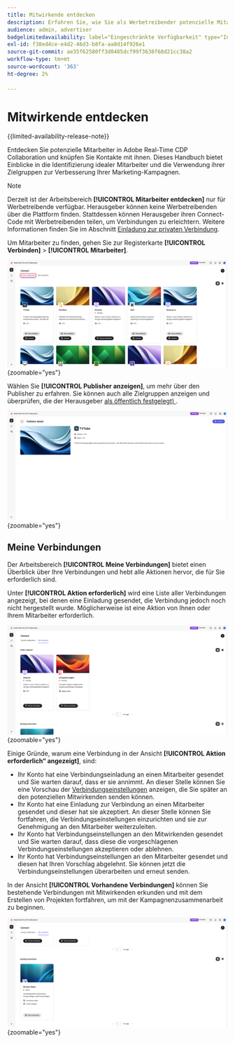 ```yaml
---
title: Mitwirkende entdecken
description: Erfahren Sie, wie Sie als Werbetreibender potenzielle Mitarbeiter finden, mit denen Sie mit Adobe Real-Time CDP Collaboration arbeiten können
audience: admin, advertiser
badgelimitedavailability: label="Eingeschränkte Verfügbarkeit" type="Informative" url="https://helpx.adobe.com/legal/product-descriptions/real-time-customer-data-platform-collaboration.html newtab=true"
exl-id: f38ed4ce-e4d2-46d3-b8fa-aa8d14f926e1
source-git-commit: ae35f62580ff3d0485dcf99f3638f68d21cc38a2
workflow-type: tm+mt
source-wordcount: '363'
ht-degree: 2%

---
```


# Mitwirkende entdecken

{{limited-availability-release-note}}

Entdecken Sie potenzielle Mitarbeiter in Adobe Real-Time CDP Collaboration und knüpfen Sie Kontakte mit ihnen. Dieses Handbuch bietet Einblicke in die Identifizierung idealer Mitarbeiter und die Verwendung ihrer Zielgruppen zur Verbesserung Ihrer Marketing-Kampagnen.

>[!NOTE]
>
>Derzeit ist der Arbeitsbereich **[!UICONTROL Mitarbeiter entdecken]** nur für Werbetreibende verfügbar. Herausgeber können keine Werbetreibenden über die Plattform finden. Stattdessen können Herausgeber ihren Connect-Code mit Werbetreibenden teilen, um Verbindungen zu erleichtern. Weitere Informationen finden Sie im Abschnitt [Einladung zur privaten Verbindung](./establishing-connections.md#private-connection-invite).

Um Mitarbeiter zu finden, gehen Sie zur Registerkarte **[!UICONTROL Verbinden]** > **[!UICONTROL Mitarbeiter]**.

![Das Dashboard [!UICONTROL Discover-] im [!UICONTROL Verbinden]-Arbeitsbereich.](/help/assets/connect/discover-collaborators/discover-collaborators.png){zoomable="yes"}

Wählen Sie **[!UICONTROL Publisher anzeigen]**, um mehr über den Publisher zu erfahren. Sie können auch alle Zielgruppen anzeigen und überprüfen, die der Herausgeber [als öffentlich festgelegt) ](/help/guide/setup/onboard-audiences.md#metadata-visibility).

![Details eines einzelnen Herausgebers](/help/assets/connect/discover-collaborators/view-publisher-profile.png){zoomable="yes"}

## Meine Verbindungen

Der Arbeitsbereich **[!UICONTROL Meine Verbindungen]** bietet einen Überblick über Ihre Verbindungen und hebt alle Aktionen hervor, die für Sie erforderlich sind.

Unter **[!UICONTROL Aktion erforderlich]** wird eine Liste aller Verbindungen angezeigt, bei denen eine Einladung gesendet, die Verbindung jedoch noch nicht hergestellt wurde. Möglicherweise ist eine Aktion von Ihnen oder Ihrem Mitarbeiter erforderlich.

![Ansicht „Aktion erforderlich“ im Bildschirm „Meine Verbindungen“](/help/assets/connect/discover-collaborators/action-required-view.png){zoomable="yes"}

Einige Gründe, warum eine Verbindung in der Ansicht **[!UICONTROL Aktion erforderlich“ angezeigt]**, sind:

* Ihr Konto hat eine Verbindungseinladung an einen Mitarbeiter gesendet und Sie warten darauf, dass er sie annimmt. An dieser Stelle können Sie eine Vorschau der [Verbindungseinstellungen](/help/guide/glossary.md#connection-settings) anzeigen, die Sie später an den potenziellen Mitwirkenden senden können.
* Ihr Konto hat eine Einladung zur Verbindung an einen Mitarbeiter gesendet und dieser hat sie akzeptiert. An dieser Stelle können Sie fortfahren, die Verbindungseinstellungen einzurichten und sie zur Genehmigung an den Mitarbeiter weiterzuleiten.
* Ihr Konto hat Verbindungseinstellungen an den Mitwirkenden gesendet und Sie warten darauf, dass diese die vorgeschlagenen Verbindungseinstellungen akzeptieren oder ablehnen.
* Ihr Konto hat Verbindungseinstellungen an den Mitarbeiter gesendet und diesen hat Ihren Vorschlag abgelehnt. Sie können jetzt die Verbindungseinstellungen überarbeiten und erneut senden.

In der Ansicht **[!UICONTROL Vorhandene Verbindungen]** können Sie bestehende Verbindungen mit Mitwirkenden erkunden und mit dem Erstellen von Projekten fortfahren, um mit der Kampagnenzusammenarbeit zu beginnen.

![Ansicht „Bestehende Verbindungen“ im Bildschirm „Meine Verbindungen“](/help/assets/connect/discover-collaborators/existing-connections-view.png){zoomable="yes"}
